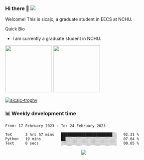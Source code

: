 ### Hi there 👋 ![](https://komarev.com/ghpvc/?username=fassial)

Welcome! This is sicajc, a graduate student in EECS at NCHU.

<!--
**Fassial/fassial** is a ✨ _special_ ✨ repository because its `README.md` (this file) appears on your GitHub profile.

Here are some ideas to get you started:

- 🔭 I’m currently working on ...
- 🌱 I’m currently learning ...
- 👯 I’m looking to collaborate on ...
- 🤔 I’m looking for help with ...
- 💬 Ask me about ...
- 📫 How to reach me: ...
- 😄 Pronouns: ...
- ⚡ Fun fact: ...
-->

Quick Bio
- I am currently a graduate student in NCHU.


<!-- GitHub Statistics -->
<div >
  <img height="150px" src="https://github-readme-stats.vercel.app/api?username=sicajc&hide_title=true&hide_border=true&show_icons=trueline_height=21&text_color=000&icon_color=000&bg_color=0,ea6161,ffc64d,fffc4d,52fa5a&theme=graywhite&count_private=true" />
  <img height="150px" src="https://github-readme-stats.vercel.app/api/top-langs/?username=sicajc&hide_title=true&hide_border=true&layout=compact&langs_count=6&text_color=000&icon_color=fff&bg_color=0,52fa5a,4dfcff,c64dff&theme=graywhite&hide=Jupyter%20Notebook" />
  <p align="left"> <a href="https://github.com/ryo-ma/github-profile-trophy"><img src="https://github-profile-trophy.vercel.app/?username=sicajc&margin-w=10&row=1&column=7" alt="sicajc-trophy" /></a> </p>
</div>

### 📊 Weekly development time
<!--START_SECTION:waka-->

```text
From: 17 February 2023 - To: 24 February 2023

TeX      3 hrs 57 mins   ███████████████████████░░   92.31 %
Python   19 mins         ██░░░░░░░░░░░░░░░░░░░░░░░   07.64 %
Text     0 secs          ░░░░░░░░░░░░░░░░░░░░░░░░░   00.05 %
```

<!--END_SECTION:waka-->

<!-- GitHub Activity Graph -->
<div align="center"><img src="https://github-readme-activity-graph.cyclic.app/graph?username=sicajc&theme=github" /></div>
